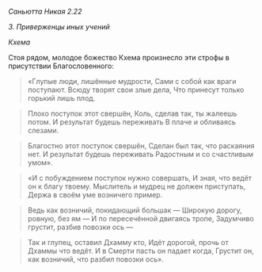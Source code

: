 *Саньютта Никая 2\.22*

*3\. Приверженцы иных учений*

*Кхема*

Стоя рядом, молодое божество Кхема произнесло эти строфы в присутствии Благословенного:

> «Глупые люди, лишённые мудрости,
> Сами с собой как враги поступают\.
> Всюду творят свои злые дела,
> Что принесут только горький лишь плод\.

> Плохо поступок этот свершён,
> Коль, сделав так, ты жалеешь потом\.
> И результат будешь переживать
> В плаче и обливаясь слезами\.

> Благостно этот поступок свершён,
> Сделан был так, что раскаяния нет\.
> И результат будешь переживать
> Радостным и со счастливым умом»\.

> «И с побуждением поступок нужно совершать,
> И зная, что ведёт он к благу твоему\.
> Мыслитель и мудрец не должен приступать,
> Держа в своём уме возничего пример\.

> Ведь как возничий, покидающий большак —
> Широкую дорогу, ровную, без ям —
> И по пересечённой двигаясь тропе,
> Задумчиво грустит, разбив повозки ось —

> Так и глупец, оставил Дхамму кто,
> Идёт дорогой, прочь от Дхаммы что ведёт\.
> И в Смерти пасть он падает когда,
> Грустит он, как возничий, что разбил повозки ось»\.
